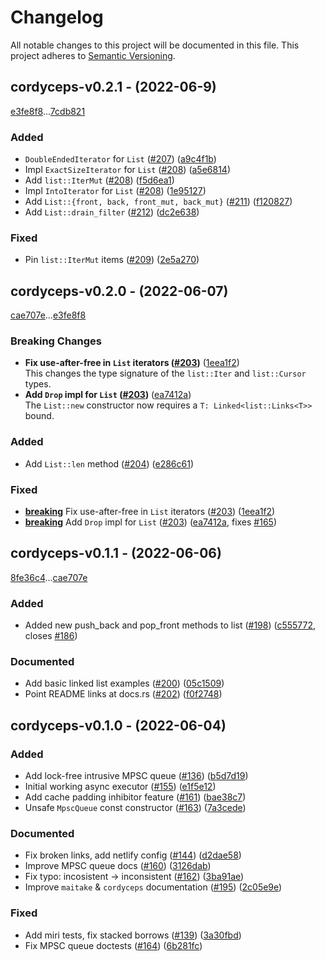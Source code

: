 # Changelog

All notable changes to this project will be documented in this file.
This project adheres to [Semantic Versioning](https://semver.org/spec/v2.0.0.html).

## cordyceps-v0.2.1 - (2022-06-9)

[e3fe8f8](https://github.com/hawkw/mycelium/e3fe8f84212fa5c4ac5865d36a3cad9267c98c7c)...[7cdb821](https://github.com/hawkw/mycelium/7cdb82146fdddfa564d0ba78536da0b7579a63e0)


### Added

- `DoubleEndedIterator` for `List` ([#207](https://github.com/hawkw/mycelium/issues/207)) ([a9c4f1b](https://github.com/hawkw/mycelium/a9c4f1b0697a9fcda834d550ef6f2bc34dc14a02))
- Impl `ExactSizeIterator` for `List` ([#208](https://github.com/hawkw/mycelium/issues/208)) ([a5e6814](https://github.com/hawkw/mycelium/a5e681415d7a43f4facd5f9b89d9b36f220a3a71))
- Add `list::IterMut` ([#208](https://github.com/hawkw/mycelium/issues/208)) ([f5d6ea1](https://github.com/hawkw/mycelium/f5d6ea1e65ef4f10dc256555be0ceafba7639cb0))
- Impl `IntoIterator` for `List` ([#208](https://github.com/hawkw/mycelium/issues/208)) ([1e95127](https://github.com/hawkw/mycelium/1e9512700d9f4635eb5e704f48defb6e3cce448a))
- Add `List::{front, back, front_mut, back_mut}` ([#211](https://github.com/hawkw/mycelium/issues/211)) ([f120827](https://github.com/hawkw/mycelium/f12082763bb18b4622b8de95a31b23432b904d69))
- Add `List::drain_filter` ([#212](https://github.com/hawkw/mycelium/issues/212)) ([dc2e638](https://github.com/hawkw/mycelium/dc2e638e056e183ac6eedfa7b821393f5447ba45))

### Fixed

- Pin `list::IterMut` items ([#209](https://github.com/hawkw/mycelium/issues/209)) ([2e5a270](https://github.com/hawkw/mycelium/2e5a270235fc6a31efe61f61c128463b96ab02a2))

## cordyceps-v0.2.0 - (2022-06-07)

[cae707e](https://github.com/hawkw/mycelium/cae707ea55a5a755e4eafbbce2cee1fd8751e212)...[e3fe8f8](https://github.com/hawkw/mycelium/e3fe8f84212fa5c4ac5865d36a3cad9267c98c7c)

### <a id = "cordyceps-v0.2.0-breaking"></a>Breaking Changes
- **Fix use-after-free in `List` iterators ([#203](https://github.com/hawkw/mycelium/issues/203))** ([1eea1f2](1eea1f2290f0a858851a1fcb39d6d95c7b51cf37))<br />This changes the type signature of the `list::Iter` and `list::Cursor`
types.
- **Add `Drop` impl for `List` ([#203](https://github.com/hawkw/mycelium/issues/203))** ([ea7412a](ea7412ac2d7b31e98d8a69390db7a5b975569d90))<br />The `List::new` constructor now requires a `T: Linked<list::Links<T>>`
bound.

### Added

- Add `List::len` method ([#204](https://github.com/hawkw/mycelium/issues/204)) ([e286c61](https://github.com/hawkw/mycelium/e286c61f642dc9601f83edf2c33a1dd7d1637447))

### Fixed

- [**breaking**](#cordyceps-v0.2.0-breaking) Fix use-after-free in `List` iterators ([#203](https://github.com/hawkw/mycelium/issues/203)) ([1eea1f2](https://github.com/hawkw/mycelium/1eea1f2290f0a858851a1fcb39d6d95c7b51cf37))
- [**breaking**](#cordyceps-v0.2.0-breaking) Add `Drop` impl for `List` ([#203](https://github.com/hawkw/mycelium/issues/203)) ([ea7412a](https://github.com/hawkw/mycelium/ea7412ac2d7b31e98d8a69390db7a5b975569d90), fixes [#165](https://github.com/hawkw/mycelium/issues/165))

## cordyceps-v0.1.1 - (2022-06-06)

[8fe36c4](https://github.com/hawkw/mycelium/8fe36c49d724e77711e42717044832c45db3ed34)...[cae707e](https://github.com/hawkw/mycelium/cae707ea55a5a755e4eafbbce2cee1fd8751e212)


### Added

- Added new push_back and pop_front methods to list ([#198](https://github.com/hawkw/mycelium/issues/198)) ([c555772](https://github.com/hawkw/mycelium/c555772adf1ac6a58f0039a0ac9c8dea8b0bd38b), closes [#186](https://github.com/hawkw/mycelium/issues/186))

### Documented

- Add basic linked list examples ([#200](https://github.com/hawkw/mycelium/issues/200)) ([05c1509](https://github.com/hawkw/mycelium/05c15096db926675fb5453ecde711fa90b446849))
- Point README links at docs.rs ([#202](https://github.com/hawkw/mycelium/issues/202)) ([f0f2748](https://github.com/hawkw/mycelium/f0f27480793c2ce61d4057dbad3913de14830324))

## cordyceps-v0.1.0 - (2022-06-04)


### Added

- Add lock-free intrusive MPSC queue ([#136](https://github.com/hawkw/mycelium/issues/136)) ([b5d7d19](https://github.com/hawkw/mycelium/b5d7d191d86554bc1c04ddb229b29ffd6fc346ac))
- Initial working async executor ([#155](https://github.com/hawkw/mycelium/issues/155)) ([e1f5e12](https://github.com/hawkw/mycelium/e1f5e12d1f3f5a4bd40339e007649c223de692f7))
- Add cache padding inhibitor feature ([#161](https://github.com/hawkw/mycelium/issues/161)) ([bae38c7](https://github.com/hawkw/mycelium/bae38c78c506971c3d6d2d80fc2263e20f1965c3))
- Unsafe `MpscQueue` const constructor ([#163](https://github.com/hawkw/mycelium/issues/163)) ([7a3cede](https://github.com/hawkw/mycelium/7a3cede678be7467c79047b7f93bdbf5ff3f5d3a))

### Documented

- Fix broken links, add netlify config ([#144](https://github.com/hawkw/mycelium/issues/144)) ([d2dae58](https://github.com/hawkw/mycelium/d2dae5859cfafc903d10e7e4148ded381b1e88b4))
- Improve MPSC queue docs ([#160](https://github.com/hawkw/mycelium/issues/160)) ([3126dab](https://github.com/hawkw/mycelium/3126dabe4c3ddc52319007e153bfa325cd594be2))
- Fix typo: incosistent -> inconsistent ([#162](https://github.com/hawkw/mycelium/issues/162)) ([3ba91ae](https://github.com/hawkw/mycelium/3ba91aef42372986a1c1edde499cfef51980b4ad))
- Improve `maitake` & `cordyceps` documentation ([#195](https://github.com/hawkw/mycelium/issues/195)) ([2c05e9e](https://github.com/hawkw/mycelium/2c05e9ecc9aaa061ab86569587529aa17a92e23a))

### Fixed

- Add miri tests, fix stacked borrows ([#139](https://github.com/hawkw/mycelium/issues/139)) ([3a30fbd](https://github.com/hawkw/mycelium/3a30fbd59ff84db6d802849516d79f64f0b68371))
- Fix MPSC queue doctests ([#164](https://github.com/hawkw/mycelium/issues/164)) ([6b281fc](https://github.com/hawkw/mycelium/6b281fc31e2ffcf29b844d7020a30518378cee76))

<!-- generated by git-cliff -->
